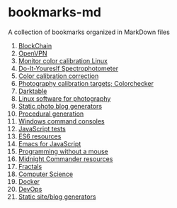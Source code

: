 bookmarks-md
============

A collection of bookmarks organized in MarkDown files

1. [BlockChain](blockchain/)
2. [OpenVPN](OpenVPN.md)
3. [Monitor color calibration Linux](monitor-color-calibration-linux.md)
4. [Do-It-Youreslf Spectrophotometer](do-it-yourself-spectrophotometer.md)
5. [Color calibration correction](color-calibration-correction.md)
6. [Photography calibration targets; Colorchecker](photography-calibration-targets-colorchecker.md)
7. [Darktable](darktable.md)
8. [Linux software for photography](linux-software-for-photography.md)
9. [Static photo blog generators](static-photo-blog-generators.md)
10. [Procedural generation](procedural-generation.md)
11. [Windows command consoles](windows-command-consoles.md)
12. [JavaScript tests](javascript-tests.md)
13. [ES6 resources](es6-resources.md)
14. [Emacs for JavaScript](emacs-for-javascript.md)
15. [Programming without a mouse](programming-without-a-mouse.md)
16. [Midnight Commander resources](midnight-commander-resources.md)
17. [Fractals](fractals.md)
18. [Computer Science](computer-science)
19. [Docker](docker/)
20. [DevOps](devops/)
21. [Static site/blog generators](static-site-blog-generators/)
